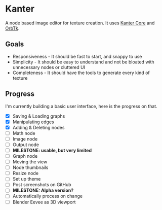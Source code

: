 # Kanter
A node based image editor for texture creation. It uses [Kanter Core](https://github.com/lukors/kanter_core) and [OrbTk](https://github.com/redox-os/orbtk).

## Goals
- Responsiveness - It should be fast to start, and snappy to use
- Simplicity - It should be easy to understand and not be bloated with unnecessary nodes or cluttered UI
- Completeness - It should have the tools to generate every kind of texture

## Progress
I'm currently building a basic user interface, here is the progress on that.

- [x] Saving & Loading graphs
- [x] Manipulating edges
- [x] Adding & Deleting nodes
- [ ] Math node
- [ ] Image node
- [ ] Output node
- [ ] **MILESTONE: usable, but very limited**
- [ ] Graph node
- [ ] Moving the view
- [ ] Node thumbnails
- [ ] Resize node
- [ ] Set up theme
- [ ] Post screenshots on GitHub
- [ ] **MILESTONE: Alpha version?**
- [ ] Automatically process on change
- [ ] Blender Eevee as 3D viewport
